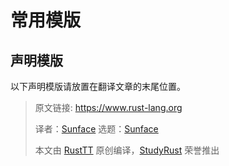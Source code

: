 # 常用模版


## 声明模版
以下声明模版请放置在翻译文章的末尾位置。

> 原文链接: https://www.rust-lang.org
> 
> 译者：[Sunface](https://im.dev)
> 选题：[Sunface](https://im.dev)
>
> 本文由 [RustTT](https://rusttt.org) 原创编译，[StudyRust](https://studyrust.org) 荣誉推出

